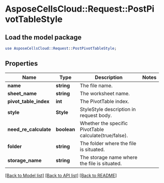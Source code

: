 # AsposeCellsCloud::Request::PostPivotTableStyle 

## Load the model package
```perl
use AsposeCellsCloud::Request::PostPivotTableStyle;
```

## Properties
Name | Type | Description | Notes
------------ | ------------- | ------------- | -------------
**name** | **string** | The file name. |
**sheet_name** | **string** | The worksheet name. |
**pivot_table_index** | **int** | The PivotTable index. |
**style** | **Style** | StyleStyle description in request body. |
**need_re_calculate** | **boolean** | Whether the specific PivotTable calculate(true/false). |
**folder** | **string** | The folder where the file is situated. |
**storage_name** | **string** | The storage name where the file is situated. |  

[[Back to Model list]](../README.md#documentation-for-requests) [[Back to API list]](../README.md#documentation-for-api-endpoints) [[Back to README]](../README.md)

